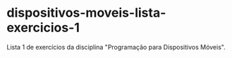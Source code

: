# dispositivos-moveis-lista-exercicios-1
Lista 1 de exercícios da disciplina "Programação para Dispositivos Móveis".
